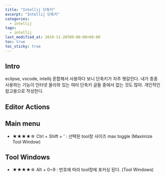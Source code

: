 ```yaml
---
title: "Intellij 단축키"
excerpt: "Intellij 단축키"
categories: 
  - intellij
tags: 
  - intellij
last_modified_at: 2019-11-28T00:00:00+09:00
toc: true
toc_sticky: true
---
```


## Intro
eclipse, vscode, intellij 혼합해서 사용하다 보니 단축키가 자주 헷갈린다.
내가 종종 사용하는 기능이 인터넷 올라와 있는 여러 단축키 글들 중에서 없는 것도 많아.
개인적인 참고용으로 작성한다.

## Editor Actions

## Main menu
- ★★★★☆ Ctrl + Shift + ' : 선택된 tool창 사이즈 max toggle (Maximize Tool Window)

## Tool Windows
- ★★★★☆ Alt + 0~9 : 번호에 따라 tool창에 포커싱 된다. (Tool Windows)
